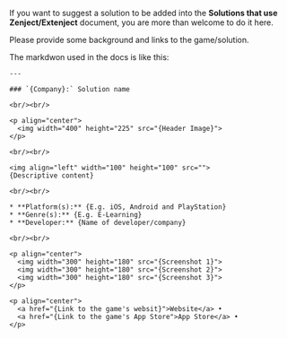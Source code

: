 If you want to suggest a solution to be added into the **Solutions that use Zenject/Extenject** document, you are more than welcome to do it here.

Please provide some background and links to the game/solution.

The markdwon used in the docs is like this:

```
---

### `{Company}:` Solution name

<br/><br/>

<p align="center">
  <img width="400" height="225" src="{Header Image}">
</p>

<br/><br/>

<img align="left" width="100" height="100" src="">
{Descriptive content}

<br/><br/>

* **Platform(s):** {E.g. iOS, Android and PlayStation}
* **Genre(s):** {E.g. E-Learning}
* **Developer:** {Name of developer/company}

<br/><br/>

<p align="center">
  <img width="300" height="180" src="{Screenshot 1}">
  <img width="300" height="180" src="{Screenshot 2}">
  <img width="300" height="180" src="{Screenshot 3}">
</p>

<p align="center">
  <a href="{Link to the game's websit}">Website</a> • 
  <a href="{Link to the game's App Store">App Store</a> • 
</p>
```
